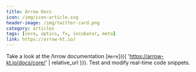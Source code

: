 ```yaml
---
title: Arrow Docs
icon: /img/icon-article.svg
header-image: /img/twitter-card.png
category: articles
tags: [core, optics, fx, incubator, meta]
link: https://arrow-kt.io/
---
```

Take a look at the Λrrow documentation [`Here`]({{ 'https://arrow-kt.io/docs/core/' | relative_url }}). Test and modify real-time code snippets.
